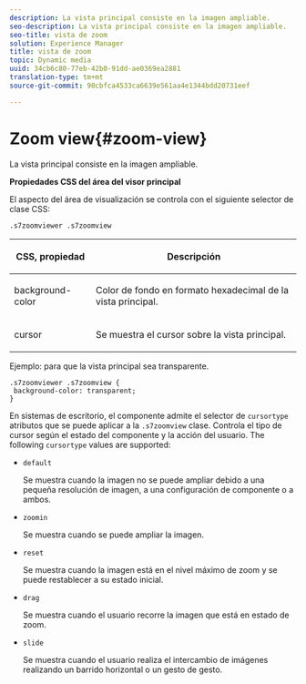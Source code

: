 ```yaml
---
description: La vista principal consiste en la imagen ampliable.
seo-description: La vista principal consiste en la imagen ampliable.
seo-title: vista de zoom
solution: Experience Manager
title: vista de zoom
topic: Dynamic media
uuid: 34cb6c80-77eb-42b0-91dd-ae0369ea2881
translation-type: tm+mt
source-git-commit: 90cbfca4533ca6639e561aa4e1344bdd20731eef

---
```



# Zoom view{#zoom-view}

La vista principal consiste en la imagen ampliable.

<!--<a id="section_061E550C1C1D4DB2BD663A898895B38C"></a>-->

**Propiedades CSS del área del visor principal**

El aspecto del área de visualización se controla con el siguiente selector de clase CSS:

```
.s7zoomviewer .s7zoomview
```

<table id="table_94EE3F5BBE4547C0B4943471CEE7EDE4"> 
 <thead> 
  <tr> 
   <th colname="col1" class="entry"> <p> CSS, propiedad </p> </th> 
   <th colname="col2" class="entry"> <p>Descripción </p> </th> 
  </tr> 
 </thead>
 <tbody> 
  <tr> 
   <td colname="col1"> <p> <span class="codeph"> background-color </span> </p> </td> 
   <td colname="col2"> <p> Color de fondo en formato hexadecimal de la vista principal. </p> </td> 
  </tr> 
  <tr> 
   <td colname="col1"> <p> <span class="codeph"> cursor </span> </p> </td> 
   <td colname="col2"> <p>Se muestra el cursor sobre la vista principal. </p> </td> 
  </tr> 
 </tbody> 
</table>

Ejemplo: para que la vista principal sea transparente.

```
.s7zoomviewer .s7zoomview { 
 background-color: transparent; 
}
```

En sistemas de escritorio, el componente admite el selector de `cursortype` atributos que se puede aplicar a la `.s7zoomview` clase. Controla el tipo de cursor según el estado del componente y la acción del usuario. The following `cursortype` values are supported:

* `default`

   Se muestra cuando la imagen no se puede ampliar debido a una pequeña resolución de imagen, a una configuración de componente o a ambos.

* `zoomin`

   Se muestra cuando se puede ampliar la imagen.

* `reset`

   Se muestra cuando la imagen está en el nivel máximo de zoom y se puede restablecer a su estado inicial.

* `drag`

   Se muestra cuando el usuario recorre la imagen que está en estado de zoom.

* `slide`

   Se muestra cuando el usuario realiza el intercambio de imágenes realizando un barrido horizontal o un gesto de gesto.


